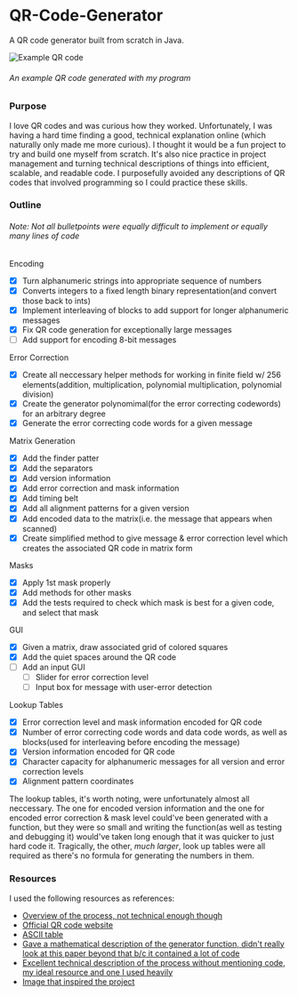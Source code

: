 # QR-Code-Generator
A QR code generator built from scratch in Java.

![Example QR code](https://i.imgur.com/b1wQGxk.png)
###### An example QR code generated with my program


### Purpose
I love QR codes and was curious how they worked. Unfortunately, I was having a hard time finding a good, technical explanation online
(which naturally only made me more curious). I thought it would be a fun project to try and build one myself from scratch. It's also 
nice practice in project management and turning technical descriptions of things into efficient, scalable, and readable code. I purposefully avoided any descriptions of QR codes that involved programming so I could practice these skills.

### Outline
###### Note: Not all bulletpoints were equally difficult to implement or equally many lines of code
Encoding
- [x] Turn alphanumeric strings into appropriate sequence of numbers
- [x] Converts integers to a fixed length binary representation(and convert those back to ints)
- [x] Implement interleaving of blocks to add support for longer alphanumeric messages
- [x] Fix QR code generation for exceptionally large messages
- [ ] Add support for encoding 8-bit messages

Error Correction
- [x] Create all neccessary helper methods for working in finite field w/ 256 elements(addition, multiplication, polynomial multiplication, polynomial division)
- [x] Create the generator polynomimal(for the error correcting codewords) for an arbitrary degree
- [x] Generate the error correcting code words for a given message

Matrix Generation
- [x] Add the finder patter
- [x] Add the separators
- [x] Add version information
- [x] Add error correction and mask information
- [x] Add timing belt
- [x] Add all alignment patterns for a given version
- [x] Add encoded data to the matrix(i.e. the message that appears when scanned)
- [x] Create simplified method to give message & error correction level which creates the associated QR code in matrix form

Masks
- [x] Apply 1st mask properly
- [x] Add methods for other masks
- [x] Add the tests required to check which mask is best for a given code, and select that mask

GUI
- [x] Given a matrix, draw associated grid of colored squares
- [x] Add the quiet spaces around the QR code
- [ ] Add an input GUI
     - [ ] Slider for error correction level
     - [ ] Input box for message with user-error detection
     
Lookup Tables
- [x] Error correction level and mask information encoded for QR code
- [x] Number of error correcting code words and data code words, as well as blocks(used for interleaving before encoding the message)
- [x] Version information encoded for QR code
- [x] Character capacity for alphanumeric messages for all version and error correction levels
- [x] Alignment pattern coordinates

The lookup tables, it's worth noting, were unfortunately almost all neccessary. The one for encoded version information and the one for encoded error correction & mask level could've been generated with a function, but they were so small and writing the function(as well as testing and debugging it) would've taken long enough that it was quicker to just hard code it. Tragically, the other, *much larger*,  look up tables were all required as there's no formula for generating the numbers in them.



### Resources
I used the following resources as references:
- [Overview of the process, not technical enough though](http://www.swetake.com/qrcode/qr1_en.html)
- [Official QR code website](https://www.qrcode.com/en/)
- [ASCII table](https://www.cs.cmu.edu/~pattis/15-1XX/common/handouts/ascii.html)
- [Gave a mathematical description of the generator function, didn't really look at this paper beyond that b/c it contained a lot of  code](https://www.stthomas.edu/media/collegeofartsandsciences/mathematics/pdf/2017AndersonGroupBarlandCAMReport.pdf)
- [Excellent technical description of the process without mentioning code, my ideal resource and one I used heavily](https://www.thonky.com/qr-code-tutorial/introduction)
- [Image that inspired the project](https://i.redd.it/hcuq4rpn2xs21.png)
